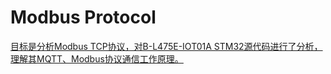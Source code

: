 # Modbus Protocol

[目标是分析Modbus TCP协议，对B-L475E-IOT01A STM32源代码进行了分析，理解其MQTT、Modbus协议通信工作原理。](https://github.com/ZengjfOS/Modbus_TCP)